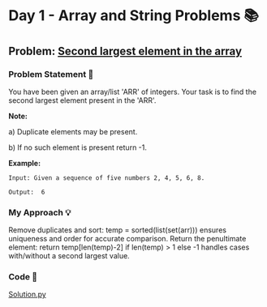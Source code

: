 # Day 1 - Array and String Problems 📚

## Problem: [Second largest element in the array](https://www.codingninjas.com/studio/problems/second-largest-element-in-the-array_873375)

### Problem Statement 📝
You have been given an array/list 'ARR' of integers. Your task is to find the second largest element present in the 'ARR'.

**Note:**

a) Duplicate elements may be present.

b) If no such element is present return -1.

**Example:**
```
Input: Given a sequence of five numbers 2, 4, 5, 6, 8.

Output:  6
```

### My Approach 💡

Remove duplicates and sort: temp = sorted(list(set(arr))) ensures uniqueness and order for accurate comparison. Return the penultimate element: return temp[len(temp)-2] if len(temp) > 1 else -1 handles cases with/without a second largest value.

### Code 🚀
[Solution.py](https://github.com/SanskarSh/50-Days-Coding-Challenge/blob/main/Second%20largest%20element%20in%20the%20array/Solution.py)
